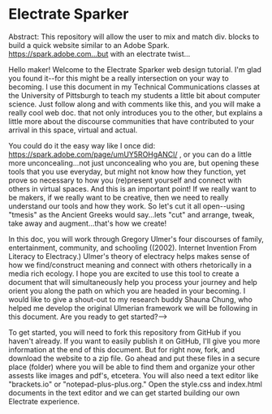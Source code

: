 # Electrate Sparker
Abstract: This repository will allow the user to mix and match div. blocks to build a quick website similar to an Adobe Spark. https://spark.adobe.com...but with an electrate twist...

Hello maker! Welcome to the Electrate Sparker web design tutorial. I'm glad you found it--for this might be a really intersection on your way to becoming. I use this document in my Technical Communications classes at the University of Pittsburgh to teach my students a little bit about computer science. Just follow along and with comments like this, and you will make a really cool web doc. that not only introduces you to the other, but explains a little more about the discourse communities that have contributed to your arrival in this space, virtual and actual. 

You could do it the easy way like I once did: https://spark.adobe.com/page/umUY5ROHgANCl/ , or you can do a little more unconcealing...not just unconcealing who you are, but opening these tools that you use everyday, but might not know how they function, yet prove so necessary to how you (re)present yourself and connect with others in virtual spaces. And this is an important point! If we really want to be makers, if we really want to be creative, then we need to really understand our tools and how they work. So let's cut it all open--using "tmesis" as the Ancient Greeks would say...lets "cut" and arrange, tweak, take away and augment...that's how we create! 

In this doc, you will work through Gregory Ulmer's four discourses of family, entertainment, community, and schooling ((2002). Internet Invention From Literacy to Electracy.) Ulmer's theory of electracy helps makes sense of how we find/construct meaning and connect with others rhetorically in a media rich ecology. I hope you are excited to use this tool to create a document that will simultaneously help you process your journey and help orient you along the path on which you are headed in your becoming. I would like to give a shout-out to my research buddy Shauna Chung, who helped me develop the original Ulmerian framework we will be following in this document. Are you ready to get started?--> 
    
To get started, you will need to fork this repository from GitHub if you haven't already. If you want to easily publish it on GitHub, I'll give you more information at the end of this document. But for right now, fork, and download the website to a zip file. Go ahead and put these files in a secure place (folder) where you will be able to find them and organize your other assests like images and pdf's, etcetera. You will also need a text editor like "brackets.io" or "notepad-plus-plus.org." Open the style.css and index.html documents in the text editor and we can get started building our own Electrate experience.

